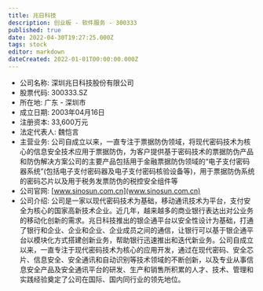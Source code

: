 ```yaml
---
title: 兆日科技
description: 创业板 - 软件服务 - 300333
published: true
date: 2022-04-30T19:27:25.000Z
tags: stock
editor: markdown
dateCreated: 2022-01-01T00:00:00.000Z
---
```


- 公司名称: 深圳兆日科技股份有限公司
- 股票代码: 300333.SZ
- 所在地: 广东 - 深圳市
- 成立日期: 2003年04月16日
- 注册资本: 33,600万元
- 法定代表人: 魏恺言
- 主营业务: 公司自成立以来，一直专注于票据防伪领域，将现代密码技术为核心的信息安全技术应用于票据防伪，为客户提供基于密码技术的票据防伪产品和防伪解决方案公司的主要产品包括用于金融票据防伪领域的“电子支付密码器系统”(包括电子支付密码器及电子支付密码核验设备等)，用于票据防伪系统的密码芯片以及用于税务发票防伪的税控安全组件等
- 公司官网: [www.sinosun.com.cn](www.sinosun.com.cn)
- 公司介绍: 公司是一家以现代密码技术为基础，移动通讯技术为平台，支付安全为核心的国家高新技术企业。近几年，越来越多的商业银行表达出对公业务的移动化创新的需求。兆日科技推出的银企通平台以安全性设计为基础，打通了银行和企业、企业和企业、企业成员之间的通信，让银行可以基于银企通平台以模块化方式搭建创新业务，帮助银行迅速推出和迭代新业务。公司自成立以来，一直专注于现代密码技术为核心的应用开发，通过在现代密码、安全芯片、信息安全、安全通讯和自动识别等技术领域的不断创新，以及专业从事信息安全产品及安全通讯平台的研发、生产和销售所积累的人才、技术、管理和实践经验奠定了公司在国际、国内同行业的领先地位。


